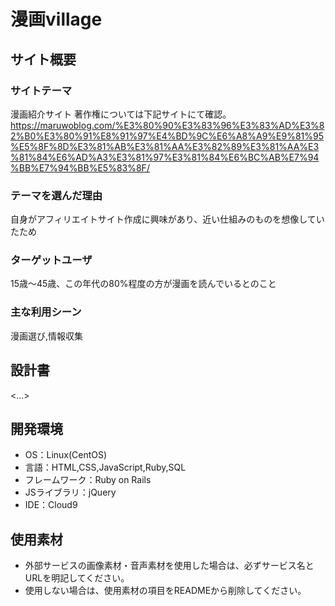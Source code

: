 # 漫画village

## サイト概要
### サイトテーマ
漫画紹介サイト
著作権については下記サイトにて確認。
https://maruwoblog.com/%E3%80%90%E3%83%96%E3%83%AD%E3%82%B0%E3%80%91%E8%91%97%E4%BD%9C%E6%A8%A9%E9%81%95%E5%8F%8D%E3%81%AB%E3%81%AA%E3%82%89%E3%81%AA%E3%81%84%E6%AD%A3%E3%81%97%E3%81%84%E6%BC%AB%E7%94%BB%E7%94%BB%E5%83%8F/
### テーマを選んだ理由
自身がアフィリエイトサイト作成に興味があり、近い仕組みのものを想像していたため

### ターゲットユーザ
15歳～45歳、この年代の80%程度の方が漫画を読んでいるとのこと

### 主な利用シーン
漫画選び,情報収集

## 設計書
<...>

## 開発環境
- OS：Linux(CentOS)
- 言語：HTML,CSS,JavaScript,Ruby,SQL
- フレームワーク：Ruby on Rails
- JSライブラリ：jQuery
- IDE：Cloud9

## 使用素材
- 外部サービスの画像素材・音声素材を使用した場合は、必ずサービス名とURLを明記してください。
- 使用しない場合は、使用素材の項目をREADMEから削除してください。